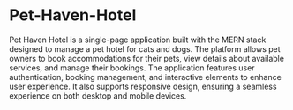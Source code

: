 # Pet-Haven-Hotel
Pet Haven Hotel is a single-page application built with the MERN stack designed to manage a pet hotel for cats and dogs. The platform allows pet owners to book accommodations for their pets, view details about available services, and manage their bookings. The application features user authentication, booking management, and interactive elements to enhance user experience. It also supports responsive design, ensuring a seamless experience on both desktop and mobile devices.
